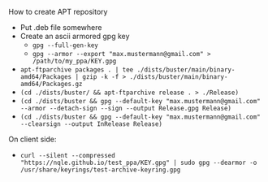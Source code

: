 How to create APT repository
* Put .deb file somewhere
* Create an ascii armored gpg key
    * `gpg --full-gen-key`
    * `gpg --armor --export "max.mustermann@gmail.com" > /path/to/my_ppa/KEY.gpg`
* `apt-ftparchive packages . | tee ./dists/buster/main/binary-amd64/Packages | gzip -k -f > ./dists/buster/main/binary-amd64/Packages.gz`
* `(cd ./dists/buster/ && apt-ftparchive release . > ./Release)`
* `(cd ./dists/buster && gpg --default-key "max.mustermann@gmail.com" --armor --detach-sign --sign --output Release.gpg Release)`
* `(cd ./dists/buster && gpg --default-key "max.mustermann@gmail.com" --clearsign --output InRelease Release)`

On client side:
* `curl --silent --compressed "https://nqle.github.io/test_ppa/KEY.gpg" | sudo gpg --dearmor -o /usr/share/keyrings/test-archive-keyring.gpg`
